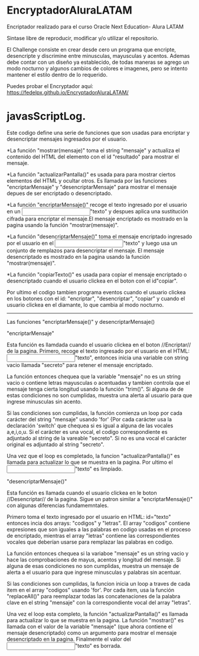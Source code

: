 # EncryptadorAluraLATAM

Encriptador realizado para el curso Oracle Next Education- Alura LATAM

Sintase libre de reproducir, modificar y/o utilizar el repositorio.

El Challenge consiste en crear desde cero un programa que encripte, desencripte y discrimine entre minusculas, mayusculas y acentos. Ademas debe contar con un diseño ya establecido, de todas maneras se agrego un modo nocturno y algunos cambios de colores e imagenes, pero se intento mantener el estilo dentro de lo requerido. 


Puedes probar el Encryptador aquí: https://fedelpx.github.io/EncryptadorAluraLATAM/


# javasScriptLog.

Este codigo define una serie de funciones que son usadas para encriptar y desencriptar mensajes ingresados por el usuario.

*La función "mostrar(mensaje)" toma el string "mensaje" y actualiza el contenido del HTML del elemento con el id "resultado" para mostrar el mensaje. 

*La función "actualizarPantalla()" es usada para para mostrar ciertos elementos del HTML y ocultar otros. Es llamada por las funciones "encriptarMensaje" y "desencriptarMensaje" para mostrar el mensaje depues de ser encriptado o desencriptado.

*La función "encriptarMensaje()" recoge el texto ingresado por el usuario en un <input>"texto" y despues aplica una sustitución cifrada para encriptar el mensaje.El mensaje encriptado es mostrado en la pagina usando la función "mostrar(mensaje)".

*La función "desencriptarMensaje()" toma el mensaje encriptado ingresado por el usuario en el <input>"texto" y luego usa un conjunto de remplazos para desencriptar el mensaje. El mensaje desencriptado es mostrado en la pagina usando la función "mostrar(mensaje)".

*La función "copiarTexto()" es usada para copiar el mensaje encriptado o desencriptado cuando el usuario clickea en el boton con el id"copiar".

Por ultimo el codigo tambien programa eventos cuando el usuario clickea en los botones con el id: "encriptar", "desencriptar", "copiar" y cuando el usuario clickea en el diamante, lo que cambia al modo nocturno. 

-----------------------------------------------------------------------------------

 Las funciones "encriptarMensaje()" y desencriptarMensaje()

"encriptarMensaje" 

Esta función es llamdada cuando el usuario clickea en el boton //Encriptar// de la pagina. Primero, recoge el texto ingresado por el usuario en el HTML:
<input>"texto", entonces inicia una variable con string vacio llamada "secreto" para retener el mensaje encriptado.

La función entonces chequea que la variable "mensaje" no es un string vacio o contiene letras mayusculas o acentuadas y tambien controla que el mensaje tenga cierta longitud usando la función "trim()". Si alguna de de estas condiciones no son cumplidas, muestra una alerta al usuario para que ingrese minusculas sin acento.

Si las condiciones son cumplidas, la función comienza un loop por cada carácter del string "mensaje" usando 'for' {Por cada carácter usa la declaración 'switch' que chequea si es igual a alguna de las vocales a,e,i,o,u. Si el carácter es una vocal, el codigo correspondiente es adjuntado al string de la vareable "secreto". Si no es una vocal el carácter original es adjuntado al string "secreto".

Una vez que el loop es completado, la funcion "actualizarPantalla()" es llamada para actualizar lo que se muestra en la pagina. Por ultimo el <input>"texto" es limpiado.


"desencriptarMensaje()"

Esta función es llamada cuando el usuario clickea en le boton //Desencriptar// de la pagina. Sigue un patron similar a "encriptarMensaje()" con algunas diferencias fundamemntales.

Primero toma el texto ingresado por el usuario en HTML: id="texto" entonces incia dos arrays: "codigos" y "letras". El array "codigos" contiene expresiones que son iguales a las palabras en codigo usadas en el proceso de encriptado, mientras el array "letras" contiene las correspondientes vocales que deberían usarse para remplazar las palabras en codigo.

La función entonces chequea si la variaboe "mensaje" es un string vacio y hace las comprobaciones de mayus, acentos y longitud del mensaje. Si alguna de esas condiciones no son cumplidas, muestra un mensaje de alerta a el usuario para que ingrese minusculas y palabras sin acentuar. 

Si las condiciones son cumplidas, la funcion inicia un loop a traves de cada item en el array "codigos" usando 'for'. Por cada item, usa la función "replaceAll()" para reemplazar todas las concatenaciones de la palabra clave en el string "mensaje" con la correspondiente vocal del array "letras".

Una vez el loop esta completo, la función "actualizarPantalla()" es llamada para actualizar lo que se muestra en la pagina. La función "mostrar()" es llamada con el valor de la variable "mensaje" (que ahora contiene el mensaje desencriptado) como un argumento para mostrar el mensaje desencriptado en la pagina. Finalmente el valor del <input>"texto" es borrada. 






